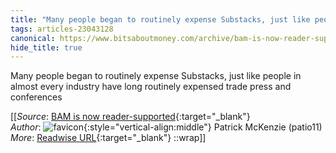```yaml
---
title: "Many people began to routinely expense Substacks, just like people ..."
tags: articles-23043128
canonical: https://www.bitsaboutmoney.com/archive/bam-is-now-reader-supported/
hide_title: true
---
```


Many people began to routinely expense Substacks, just like people in almost every industry have long routinely expensed trade press and conferences


[[_Source_: [BAM is now reader-supported](https://www.bitsaboutmoney.com/archive/bam-is-now-reader-supported/){:target="_blank"}<br>
_Author_: ![favicon](https://s2.googleusercontent.com/s2/favicons?domain=www.bitsaboutmoney.com){:style="vertical-align:middle"} Patrick McKenzie (patio11)<br>
_More_: [Readwise URL](https://readwise.io/open/452279206){:target="_blank"}
::wrap]]